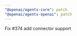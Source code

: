 ```yaml
---
"@openai/agents-core": patch
"@openai/agents-openai": patch
---
```


Fix #374 add connector support
